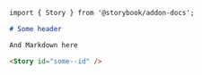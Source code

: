 ```md filename="MyComponent.stories.mdx" renderer="common" language="mdx"
import { Story } from '@storybook/addon-docs';

# Some header

And Markdown here

<Story id="some--id" />
```
